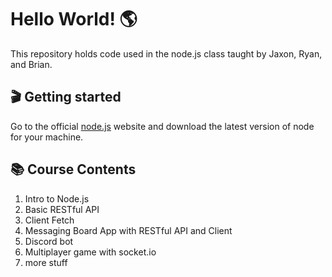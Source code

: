 # Hello World! 🌎

This repository holds code used in the node.js class taught by Jaxon, Ryan, and Brian.

## 🎬 Getting started
Go to the official [node.js](https://nodejs.org) website and download the latest version of node for your machine.

## 📚 Course Contents
1. Intro to Node.js
2. Basic RESTful API
3. Client Fetch
4. Messaging Board App with RESTful API and Client
5. Discord bot
6. Multiplayer game with socket.io
7. more stuff
